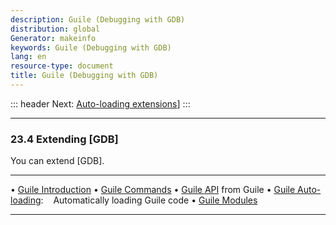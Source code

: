 ```yaml
---
description: Guile (Debugging with GDB)
distribution: global
Generator: makeinfo
keywords: Guile (Debugging with GDB)
lang: en
resource-type: document
title: Guile (Debugging with GDB)
---
```

::: header
Next: [Auto-loading extensions](Auto_002dloading-extensions.html#Auto_002dloading-extensions)]
:::

---

### 23.4 Extending [GDB]

You can extend [GDB].

---

• [Guile Introduction](Guile-Introduction.html#Guile-Introduction)
• [Guile Commands](Guile-Commands.html#Guile-Commands)
• [Guile API](Guile-API.html#Guile-API) from Guile
• [Guile Auto-loading](Guile-Auto_002dloading.html#Guile-Auto_002dloading):        Automatically loading Guile code
• [Guile Modules](Guile-Modules.html#Guile-Modules)

---
